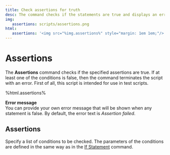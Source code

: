 ```yaml
---
title: Check assertions for truth
desc: The command checks if the statements are true and displays an error if the value is false.
img:
   assertions: scripts/assertions.png
html:
   assertions: '<img src="%img.assertions%" style="margin: 1em 1em;"/>'
---
```

# Assertions

The **Assertions** command checks if the specified assertions are true. If at least one of the conditions is false, then the command terminates the script with an error. First of all, this script is intended for use in test scripts.

%html.assertions%

**Error message**  
You can provide your own error message that will be shown when any statement is false. By default, the error text is *Assertion failed*.

## Assertions

Specify a list of conditions to be checked. The parameters of the conditions are defined in the same way as in the [If Statement](/scripts/if-statement.html) command.
